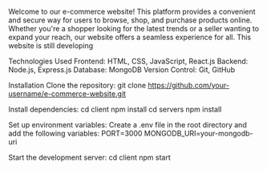 Welcome to our e-commerce website! This platform provides a convenient and secure way for users to browse, shop, and purchase products online. Whether you're a shopper looking for the latest trends or a seller wanting to expand your reach, our website offers a seamless experience for all.
This website is still developing 

Technologies Used
Frontend: HTML, CSS, JavaScript, React.js
Backend: Node.js, Express.js
Database: MongoDB
Version Control: Git, GitHub

Installation
Clone the repository:
git clone https://github.com/your-username/e-commerce-website.git

Install dependencies:
cd client
npm install
cd servers
npm install

Set up environment variables:
Create a .env file in the root directory and add the following variables:
PORT=3000
MONGODB_URI=your-mongodb-uri

Start the development server:
cd client
npm start
